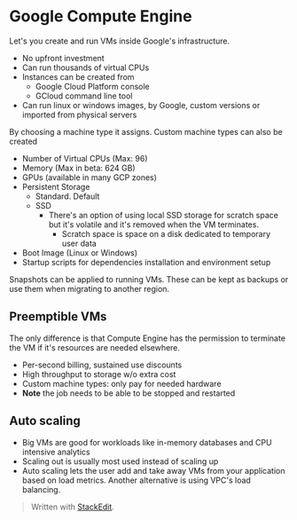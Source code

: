 
# Google Compute Engine

Let's you create and run VMs inside Google's infrastructure.
- No upfront investment
- Can run thousands of virtual CPUs
- Instances can be created from
	- Google Cloud Platform console
	- GCloud command line tool
- Can run linux or windows images, by Google, custom versions or imported from physical servers

By choosing a machine type it assigns. Custom machine types can also be created
- Number of Virtual CPUs (Max: 96)
- Memory (Max in beta: 624 GB)
- GPUs (available in many GCP zones)
- Persistent Storage
	- Standard. Default
	- SSD
		- There's an option of using local SSD storage for scratch space but it's volatile and it's removed when the VM terminates.
			- Scratch space is space on a disk dedicated to temporary user data
- Boot Image (Linux or Windows)
- Startup scripts for dependencies installation and environment setup

Snapshots can be applied to running VMs. These can be kept as backups or use them when migrating to another region.

## Preemptible VMs

The only difference is that Compute Engine has the  permission to terminate the VM if it's resources are needed elsewhere.
- Per-second billing, sustained use discounts
- High throughput to storage w/o extra cost
- Custom machine types: only pay for needed hardware
- **Note** the job needs to be able to be stopped and restarted

## Auto scaling

- Big VMs are good for workloads like in-memory databases and CPU intensive analytics
- Scaling out is usually most used instead of scaling up
- Auto scaling lets the user add and take away VMs from your application based on load metrics. Another alternative is using VPC's load balancing.


> Written with [StackEdit](https://stackedit.io/).
<!--stackedit_data:
eyJoaXN0b3J5IjpbLTIxMjUxMjkxN119
-->